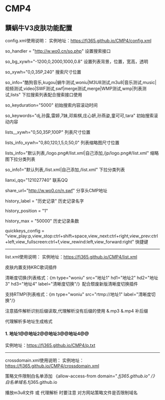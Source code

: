 # CMP4
龒蜗牛V3皮肤功能配置
-------------------------------------------------------------------------------------------------------
config.xml使用说明：
实例地址：https://fj365.github.io/CMP4/config.xml


  so_handler = "http://w.wo0.cn/so.php" 设置搜索接口
  
  so_bg_xywh="-1200,0,2000,1000,0.8" 设置列表背景，位置，宽高，透明
  
  so_xywh="0,0,35P,240" 搜索尺寸位置
  
  so_info="酷狗音乐,kugou|蜗牛测试,woniu|M3U8测试,m3u8|音乐测试,music|视频测试,video|SWF测试,swf|merge测试,merge|WMP测试,wmp|列表测试,lists" 下拉搜索列表配合搜索接口使用
  
  so_keyduration="5000" 初始搜索内容滚动时间
  
  so_keywords="dj,孙露,雷婷,7妹,邓紫棋,庄心妍,孙燕姿,童可可,tara" 初始搜索滚动内容
  
  lists__xywh="0,50,35P,100P" 列表尺寸位置
  
  lists_info_xywh="0,80,120,1,5,0,50,0" 列表缩略图尺寸位置
  
  lists_info="默认列表,/logo.png#/list.xml|自己添加,/jp/logo.png#/list.xml" 缩略图下拉分类列表
  
  so_info1="默认列表,/list.xml|自己添加,/list.xml" 下拉分类列表
  
  lianxi_qq="121027740" 联系QQ
  
  share_url="http://w.wo0.cn/n.swf" 分享头CMP地址
  
  history_label = "历史记录" 历史记录名字
  
  history_position = "1" 
  
  history_max = "50000" 历史记录条数
  
  quickkeys_config = "view_play:p,view_stop:ctrl+shift+space,view_next:ctrl+right,view_prev:ctrl+left,view_fullscreen:ctrl+f,view_rewind:left,view_forward:right" 快捷键

-------------------------------------------------------------------------------------------------------
list.xml使用说明：
实例地址：https://fj365.github.io/CMP4/list.xml


  皮肤内置支持KRC歌词插件

  清晰度切换(列表格式：《m type="woniu" src="地址1" hd1="地址2" hd2="地址3"  hd3="地址4" label="清晰度切换"/》配合颓废新版清晰度切换插件

  支持RTMP(列表格式：《m type="woniu" src="rtmp://地址1" label="清晰度切换"/》

  注意插件解析识别后缀读取,代理解析没有后缀的使用 &.mp3 &.mp4 补后缀
  
  代理解析多地址生成格式 <h4>1. 地址1@__@地址2@__@地址3@__@地址4@__@</h4>  实例地址：https://fj365.github.io/CMP4/p.txt

-------------------------------------------------------------------------------------------------------
crossdomain.xml使用说明：
实例地址：https://fj365.github.io/CMP4/crossdomain.xml


  策略文件限制白名单添加 《allow-access-from domain="*.fj365.github.io" /》 白名单域名*.fj365.github.io

  播放m3u8文件 或 代理解析 时要注意 对方网站策略文件是否限制域名
